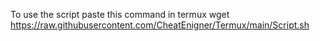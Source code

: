 To use the script paste this command in termux
wget https://raw.githubusercontent.com/CheatEnigner/Termux/main/Script.sh
